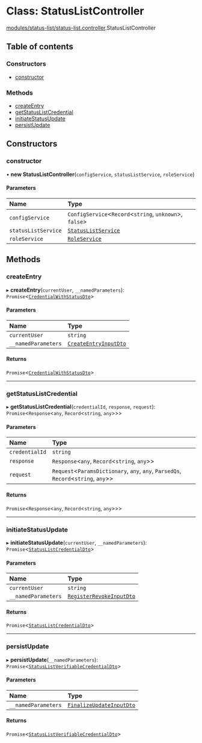 # Class: StatusListController

[modules/status-list/status-list.controller](../modules/modules_status_list_status_list_controller.md).StatusListController

## Table of contents

### Constructors

- [constructor](modules_status_list_status_list_controller.StatusListController.md#constructor)

### Methods

- [createEntry](modules_status_list_status_list_controller.StatusListController.md#createentry)
- [getStatusListCredential](modules_status_list_status_list_controller.StatusListController.md#getstatuslistcredential)
- [initiateStatusUpdate](modules_status_list_status_list_controller.StatusListController.md#initiatestatusupdate)
- [persistUpdate](modules_status_list_status_list_controller.StatusListController.md#persistupdate)

## Constructors

### constructor

• **new StatusListController**(`configService`, `statusListService`, `roleService`)

#### Parameters

| Name | Type |
| :------ | :------ |
| `configService` | `ConfigService`<`Record`<`string`, `unknown`\>, ``false``\> |
| `statusListService` | [`StatusListService`](modules_status_list_status_list_service.StatusListService.md) |
| `roleService` | [`RoleService`](modules_role_role_service.RoleService.md) |

## Methods

### createEntry

▸ **createEntry**(`currentUser`, `__namedParameters`): `Promise`<[`CredentialWithStatusDto`](modules_status_list_dtos_credential_status_dto.CredentialWithStatusDto.md)\>

#### Parameters

| Name | Type |
| :------ | :------ |
| `currentUser` | `string` |
| `__namedParameters` | [`CreateEntryInputDto`](modules_status_list_dtos_create_entry_input_dto.CreateEntryInputDto.md) |

#### Returns

`Promise`<[`CredentialWithStatusDto`](modules_status_list_dtos_credential_status_dto.CredentialWithStatusDto.md)\>

___

### getStatusListCredential

▸ **getStatusListCredential**(`credentialId`, `response`, `request`): `Promise`<`Response`<`any`, `Record`<`string`, `any`\>\>\>

#### Parameters

| Name | Type |
| :------ | :------ |
| `credentialId` | `string` |
| `response` | `Response`<`any`, `Record`<`string`, `any`\>\> |
| `request` | `Request`<`ParamsDictionary`, `any`, `any`, `ParsedQs`, `Record`<`string`, `any`\>\> |

#### Returns

`Promise`<`Response`<`any`, `Record`<`string`, `any`\>\>\>

___

### initiateStatusUpdate

▸ **initiateStatusUpdate**(`currentUser`, `__namedParameters`): `Promise`<[`StatusListCredentialDto`](modules_status_list_dtos_status_list_credential_dto.StatusListCredentialDto.md)\>

#### Parameters

| Name | Type |
| :------ | :------ |
| `currentUser` | `string` |
| `__namedParameters` | [`RegisterRevokeInputDto`](modules_status_list_dtos_register_revoke_input_dto.RegisterRevokeInputDto.md) |

#### Returns

`Promise`<[`StatusListCredentialDto`](modules_status_list_dtos_status_list_credential_dto.StatusListCredentialDto.md)\>

___

### persistUpdate

▸ **persistUpdate**(`__namedParameters`): `Promise`<[`StatusListVerifiableCredentialDto`](modules_status_list_dtos_status_list_verifiable_credential_dto.StatusListVerifiableCredentialDto.md)\>

#### Parameters

| Name | Type |
| :------ | :------ |
| `__namedParameters` | [`FinalizeUpdateInputDto`](modules_status_list_dtos_sign_revoke_input_dto.FinalizeUpdateInputDto.md) |

#### Returns

`Promise`<[`StatusListVerifiableCredentialDto`](modules_status_list_dtos_status_list_verifiable_credential_dto.StatusListVerifiableCredentialDto.md)\>
